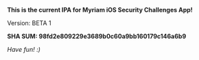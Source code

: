 <b> This is the current IPA for Myriam iOS Security Challenges App! </b>
<p> Version: BETA 1 </p>
<p> <B> SHA SUM: 98fd2e809229e3689b0c60a9bb160179c146a6b9 </b> </p>

<i> Have fun! :) </i>
